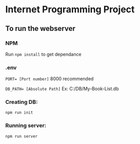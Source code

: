 # Internet Programming Project


## To run the webserver
### NPM
Run `npm install` to get dependance
### .env
`PORT= [Port number]` 8000 recommended 

`DB_PATH= [Absolute Path]` Ex: C:/DB/My-Book-List.db


### Creating DB:
`npm run init`

### Running server:
`npm run server`



